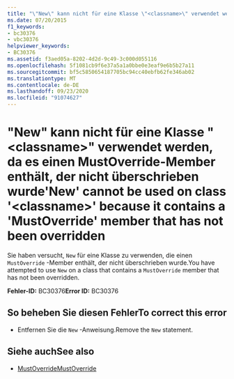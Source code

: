 ```yaml
---
title: "\"New\" kann nicht für eine Klasse \"<classname>\" verwendet werden, da es einen MustOverride-Member enthält, der nicht überschrieben wurde"
ms.date: 07/20/2015
f1_keywords:
- bc30376
- vbc30376
helpviewer_keywords:
- BC30376
ms.assetid: f3aed05a-8202-4d2d-9c49-3c000d055116
ms.openlocfilehash: 5f1081cb9f6e37a5a1a0bbe0e3eaf9e6b5b27a11
ms.sourcegitcommit: bf5c5850654187705bc94cc40ebfb62fe346ab02
ms.translationtype: MT
ms.contentlocale: de-DE
ms.lasthandoff: 09/23/2020
ms.locfileid: "91074627"
---
```

# <a name="new-cannot-be-used-on-class-classname-because-it-contains-a-mustoverride-member-that-has-not-been-overridden"></a><span data-ttu-id="b05f1-102">"New" kann nicht für eine Klasse "\<classname>" verwendet werden, da es einen MustOverride-Member enthält, der nicht überschrieben wurde</span><span class="sxs-lookup"><span data-stu-id="b05f1-102">'New' cannot be used on class '\<classname>' because it contains a 'MustOverride' member that has not been overridden</span></span>

<span data-ttu-id="b05f1-103">Sie haben versucht, `New` für eine Klasse zu verwenden, die einen `MustOverride` -Member enthält, der nicht überschrieben wurde.</span><span class="sxs-lookup"><span data-stu-id="b05f1-103">You have attempted to use `New` on a class that contains a `MustOverride` member that has not been overridden.</span></span>  
  
 <span data-ttu-id="b05f1-104">**Fehler-ID:** BC30376</span><span class="sxs-lookup"><span data-stu-id="b05f1-104">**Error ID:** BC30376</span></span>  
  
## <a name="to-correct-this-error"></a><span data-ttu-id="b05f1-105">So beheben Sie diesen Fehler</span><span class="sxs-lookup"><span data-stu-id="b05f1-105">To correct this error</span></span>  
  
- <span data-ttu-id="b05f1-106">Entfernen Sie die `New` -Anweisung.</span><span class="sxs-lookup"><span data-stu-id="b05f1-106">Remove the `New` statement.</span></span>  
  
## <a name="see-also"></a><span data-ttu-id="b05f1-107">Siehe auch</span><span class="sxs-lookup"><span data-stu-id="b05f1-107">See also</span></span>

- [<span data-ttu-id="b05f1-108">MustOverride</span><span class="sxs-lookup"><span data-stu-id="b05f1-108">MustOverride</span></span>](../language-reference/modifiers/mustoverride.md)
